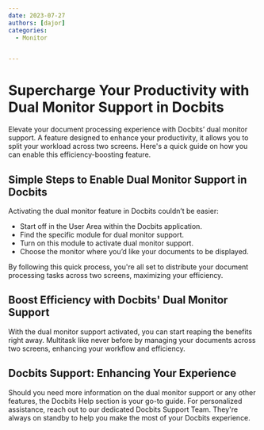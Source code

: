 ```yaml
---
date: 2023-07-27
authors: [dajor]
categories:
  - Monitor


---
```


# Supercharge Your Productivity with Dual Monitor Support in Docbits


Elevate your document processing experience with Docbits’ dual monitor support. A feature designed to enhance your productivity, it allows you to split your workload across two screens. Here's a quick guide on how you can enable this efficiency-boosting feature.

## Simple Steps to Enable Dual Monitor Support in Docbits

Activating the dual monitor feature in Docbits couldn’t be easier:

- Start off in the User Area within the Docbits application.
- Find the specific module for dual monitor support.
- Turn on this module to activate dual monitor support.
- Choose the monitor where you’d like your documents to be displayed.

By following this quick process, you're all set to distribute your document processing tasks across two screens, maximizing your efficiency.

## Boost Efficiency with Docbits' Dual Monitor Support

With the dual monitor support activated, you can start reaping the benefits right away. Multitask like never before by managing your documents across two screens, enhancing your workflow and efficiency.

## Docbits Support: Enhancing Your Experience

Should you need more information on the dual monitor support or any other features, the Docbits Help section is your go-to guide. For personalized assistance, reach out to our dedicated Docbits Support Team. They're always on standby to help you make the most of your Docbits experience.